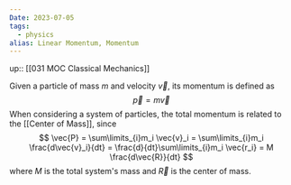 ```yaml
---
Date: 2023-07-05
tags:
  - physics
alias: Linear Momentum, Momentum
---
```

up:: [[031 MOC Classical Mechanics]]

Given a particle of mass $m$ and velocity $\vec{v}$, its momentum is defined as
$$
\vec{p} = m \vec{v}
$$
When considering a system of particles, the total momentum is related to the [[Center of Mass]], since
$$
\vec{P} = \sum\limits_{i}m_i \vec{v}_i = \sum\limits_{i}m_i \frac{d\vec{v}_i}{dt} = \frac{d}{dt}\sum\limits_{i}m_i \vec{r_i} = M \frac{d\vec{R}}{dt}
$$
where $M$ is the total system's mass and $\vec{R}$ is the center of mass.